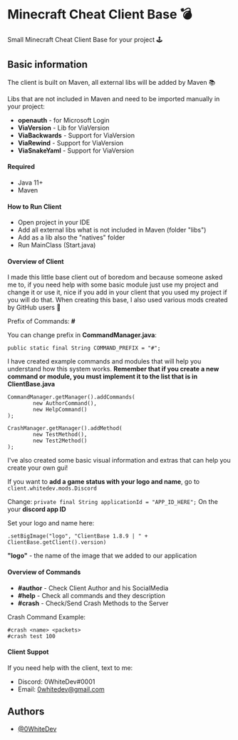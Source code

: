 
# Minecraft Cheat Client Base 💣


Small Minecraft Cheat Client Base for your project 🕹

## Basic information

The client is built on Maven, all external libs will be added by Maven 📚

Libs that are not included in Maven and need to be imported manually in your project:
- **openauth** - for Microsoft Login
- **ViaVersion** - Lib for ViaVersion
- **ViaBackwards** - Support for ViaVersion
- **ViaRewind** - Support for ViaVersion
- **ViaSnakeYaml** - Support for ViaVersion

#### Required
- Java 11+
- Maven

#### How to Run Client
- Open project in your IDE
- Add all external libs what is not included in Maven (folder "libs")
- Add as a lib also the "natives" folder
- Run MainClass (Start.java)

#### Overview of Client
I made this little base client out of boredom and because someone asked me to, if you need help with some basic module just use my project and change it or use it, nice if you add in your client that you used my project if you will do that. When creating this base, I also used various mods created by GitHub users 💖

Prefix of Commands: **#**

You can change prefix in **CommandManager.java**:
```
public static final String COMMAND_PREFIX = "#";
```

I have created example commands and modules that will help you understand how this system works. **Remember that if you create a new command or module, you must implement it to the list that is in ClientBase.java**

```
CommandManager.getManager().addCommands(
        new AuthorCommand(),
        new HelpCommand()
);

CrashManager.getManager().addMethod(
        new TestMethod(),
        new Test2Method()
);
```

I've also created some basic visual information and extras that can help you create your own gui!

If you want to **add a game status with your logo and name**, go to
```client.whitedev.mods.Discord```

Change:
```private final String applicationId = "APP_ID_HERE";```
On the your **discord app ID**

Set your logo and name here:
```
.setBigImage("logo", "ClientBase 1.8.9 | " + ClientBase.getClient().version)
```

**"logo"** - the name of the image that we added to our application

#### Overview of Commands
- **#author** - Check Client Author and his SocialMedia
- **#help** - Check all commands and they description
- **#crash** - Check/Send Crash Methods to the Server

Crash Command Example:
```
#crash <name> <packets>
#crash test 100
```

#### Client Suppot
If you need help with the client, text to me:
- Discord: 0WhiteDev#0001
- Email: 0whitedev@gmail.com
## Authors

- [@0WhiteDev](https://github.com/0WhiteDev)

